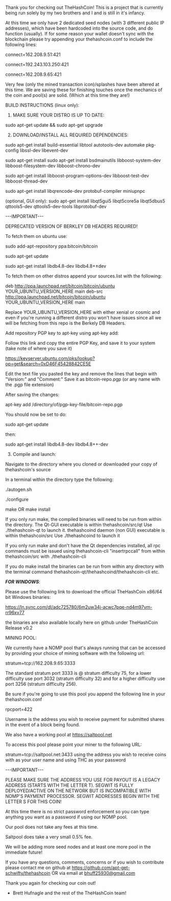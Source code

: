 Thank you for checking out TheHashCoin! This is a project that is currently being run solely by my two brothers and I and is still in it's infancy.

At this time we only have 2 dedicated seed nodes (with 3 different public IP addresses), which have been hardcoded into the source code, and do function (usually). If for some reason your wallet doesn't sync with the blockchain please try appending your thehashcoin.conf to include the following lines:

connect=162.208.9.51:421

connect=192.243.103.250:421

connect=162.208.9.65:421

Very few (only the mined transaction icon)/splashes have been altered at this time. We are saving these for finishing touches once the mechanics of the coin and pool(s) are solid. (Which at this time they are!)

BUILD INSTRUCTIONS (linux only):

1. MAKE SURE YOUR DISTRO IS UP TO DATE:

sudo apt-get update && sudo apt-get upgrade

2. DOWNLOAD/INSTALL ALL REQUIRED DEPENDENCIES:

sudo apt-get install build-essential libtool autotools-dev automake pkg-config libssl-dev libevent-dev

sudo apt-get install sudo apt-get install bsdmainutils libboost-system-dev libboost-filesystem-dev libboost-chrono-dev

sudo apt-get install libboost-program-options-dev libboost-test-dev libboost-thread-dev

sudo apt-get install libqrencode-dev protobuf-compiler miniupnpc

(optional, GUI only):  sudo apt-get install libqt5gui5 libqt5core5a libqt5dbus5 qttools5-dev qttools5-dev-tools libprotobuf-dev

---IMPORTANT---	

DEPRECATED VERSION OF BERKLEY DB HEADERS REQUIRED!

To fetch them on ubuntu use:

sudo add-apt-repository ppa:bitcoin/bitcoin

sudo apt-get update

sudo apt-get install libdb4.8-dev libdb4.8+±dev


To fetch them on other distros append your sources.list with the following:

deb http://ppa.launchpad.net/bitcoin/bitcoin/ubuntu YOUR_UBUNTU_VERSION_HERE main 
deb-src http://ppa.launchpad.net/bitcoin/bitcoin/ubuntu YOUR_UBUNTU_VERSION_HERE main 

Replace YOUR_UBUNTU_VERSION_HERE with either xenial or cosmic and even if you're running a different distro you won't have issues since all we will be fetching from this repo is the Berkely DB Headers.

Add repository PGP key to apt-key using apt-key add:

Follow this link and copy the entire PGP Key, and save it to your system (take note of where you save it)

https://keyserver.ubuntu.com/pks/lookup?op=get&search=0xD46F45428842CE5E

Edit the text file you pasted the key and remove the lines that begin with "Version:" and "Comment:" Save it as bitcoin-repo.pgp (or any name with the .pgp file extension)

After saving the changes:

apt-key add /directory/of/pgp-key-file/bitcoin-repo.pgp

You should now be set to do:

sudo apt-get update 

then: 

sudo apt-get install libdb4.8-dev libdb4.8++-dev

3. Compile and launch:

Navigate to the directory where you cloned or downloaded your copy of thehashcoin's source

In a terminal within the directory type the following:

./autogen.sh

./configure

make OR make install 

If you only run make, the compiled binaries will need to be run from within the directory. The Qt-GUI executable is within thehashcoin/src/qt Use ./thehashcoin-qt to launch it. thehashcoind daemon (non GUI) executable is within thehashcoin/src Use ./thehashcoind to launch it

If you only run make and don't have the Qt dependencies installed, all rpc commands must be issued using thehashcoin-cli "insertrpccall" from within thehashcoin/src with ./thehashcoin-cli  

If you do make install the binaries can be run from within any directory with the terminal command thehashcoin-qt/thehashcoind/thehashcoin-cli etc.

***FOR WINDOWS***:

Please use the following link to download the official TheHashCoin x86/64 bit Windows binaries:

https://ln.sync.com/dl/adc725780/6m2uw34j-acwc7pqe-nd4m97vm-rr96xv77

the binaries are also available locally here on github under TheHashCoin Release v0.2

MINING POOL:

We currently have a NOMP pool that's always running that can be accessed by providing your choice of mining software with the following url:

stratum+tcp://162.208.9.65:3333

The standard stratum port 3333 is @ stratum difficulty 75, for a lower difficulty use port 3032 (stratum difficulty 32) and for a higher difficulty use port 3256 (stratum difficulty 256).

Be sure if you're going to use this pool you append the following line in your thehashcoin.conf

rpcport=422

Username is the address you wish to receive payment for submitted shares in the event of a block being found.

We also have a working pool at https://saltpool.net
 
To access this pool please point your miner to the following URL:

stratum+tcp://saltpool.net:3433 using the address you wish to receive coins with as your user name and using THC as your password

---IMPORTANT---

PLEASE MAKE SURE THE ADDRESS YOU USE FOR PAYOUT IS A LEGACY ADDRESS (STARTS WITH THE LETTER T). SEGWIT IS FULLY DEPLOYED/ACTIVE ON THE NETWORK BUT IS INCOMPATIBLE WITH NOMP'S PAYMENT PROCESSOR. SEGWIT ADDRESSES BEGIN WITH THE LETTER S FOR THIS COIN!

At this time there is no strict password enforcement so you can type anything you want as a password if using our NOMP pool.

Our pool does not take any fees at this time.

Saltpool does take a very small 0.5% fee.

We will be adding more seed nodes and at least one more pool in the immediate future!

If you have any questions, comments, concerns or if you wish to contribute please contact me on github at https://github.com/apt-get-schwifty/thehashcoin OR via email at bhuff25930@gmail.com

Thank you again for checking our coin out!

- Brett Hufnagle and the rest of the TheHashCoin team!
